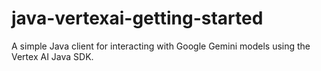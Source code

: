 # java-vertexai-getting-started
A simple Java client for interacting with Google Gemini models using the Vertex AI Java SDK.
